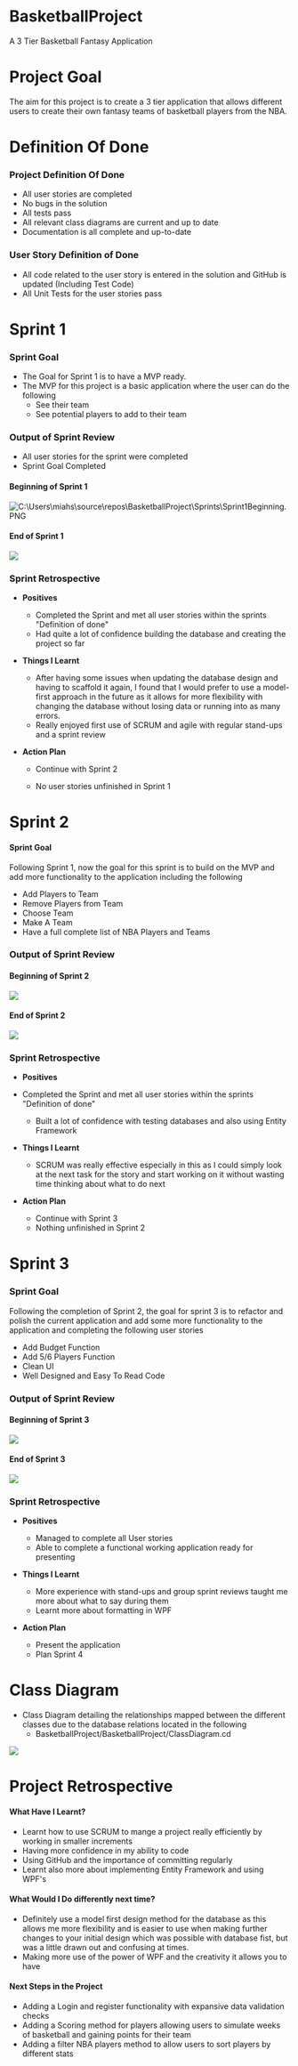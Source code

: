 # BasketballProject
A 3 Tier Basketball Fantasy Application

# **Project Goal**

The aim for this project is to create a 3 tier application that allows different users to create their own fantasy teams of basketball players from the NBA.

# Definition Of Done

### Project Definition Of Done

- All user stories are completed
- No bugs in the solution
- All tests pass 
- All relevant class diagrams are current and up to date
- Documentation is all complete and up-to-date

### User Story Definition of Done

- All code related to the user story is entered in the solution and GitHub is updated (Including Test Code)
- All Unit Tests for the user stories pass

# Sprint 1

### Sprint Goal

- The Goal for Sprint 1 is to have a MVP ready.
- The MVP for this project is a basic application where the user can do the following
  - See their team
  - See potential players to add to their team

### Output of Sprint Review

- All user stories for the sprint were completed
- Sprint Goal Completed

#### Beginning of Sprint 1

![C:\Users\miahs\source\repos\BasketballProject\Sprints\Sprint1Beginning.PNG](C:\Users\miahs\source\repos\BasketballProject\Sprints\Sprint1Beginning.PNG)



#### End of Sprint 1

![](C:\Users\miahs\source\repos\BasketballProject\Sprints\Sprint1End.PNG)

### Sprint Retrospective

- **Positives**

  - Completed the Sprint and met all user stories within the sprints "Definition of done"
  - Had quite a lot of confidence building the database and creating the project so far

- **Things I Learnt**

  - After having some issues when updating the database design and having to scaffold it again, I found that I would prefer to use a model-first approach in the future as it allows for more flexibility with changing the database without losing data or running into as many errors.
  - Really enjoyed first use of SCRUM and agile with regular stand-ups and a sprint review

- **Action Plan**

  - Continue with Sprint 2

  - No user stories unfinished in Sprint 1

    

# Sprint 2

#### Sprint Goal

Following Sprint 1, now the goal for this sprint is to build on the MVP and add more functionality to the application including the following
- Add Players to Team
- Remove Players from Team
- Choose Team
- Make A Team
- Have a full complete list of NBA Players and Teams

### Output of Sprint Review

#### Beginning of Sprint 2

![](C:\Users\miahs\source\repos\BasketballProject\Sprints\Sprint2Beginning.PNG)

#### End of Sprint 2

![](C:\Users\miahs\source\repos\BasketballProject\Sprints\Sprint2End.PNG)

### Sprint Retrospective

- **Positives**
- Completed the Sprint and met all user stories within the sprints "Definition of done"
  - Built a lot of confidence with testing databases and also using Entity Framework 
  
- **Things I Learnt**

  - SCRUM was really effective especially in this as I could simply look at the next task for the story and start working on it without wasting time thinking about what to do next

- **Action Plan**
  - Continue with Sprint 3
  - Nothing unfinished in Sprint 2

# Sprint 3

### Sprint Goal

Following the completion of Sprint 2, the goal for sprint 3 is to refactor and polish the current application and add some more functionality to the application and completing the following user stories
- Add Budget Function
- Add 5/6 Players Function
- Clean UI
- Well Designed and Easy To Read Code

### Output of Sprint Review

#### 	Beginning of Sprint 3

![](C:\Users\miahs\source\repos\BasketballProject\Sprints\Sprint3Beginning.PNG)

#### 	End of Sprint 3

![](C:\Users\miahs\source\repos\BasketballProject\Sprints\Sprint3End.PNG)

### Sprint Retrospective

- **Positives**

  - Managed to complete all User stories
  - Able to complete a functional working application ready for presenting

- **Things I Learnt**

  - More experience with stand-ups and group sprint reviews taught me more about what to say during them
  - Learnt more about formatting in WPF

- **Action Plan**
  - Present the application
  - Plan Sprint 4

# Class Diagram

- Class Diagram detailing the relationships mapped between the different classes due to the database relations located in the following
  - BasketballProject/BasketballProject/ClassDiagram.cd

![](C:\Users\miahs\source\repos\BasketballProject\Sprints\ClassDiagram.PNG)

# Project Retrospective

#### What Have I Learnt?

- Learnt how to use SCRUM to mange a project really efficiently by working in smaller increments
- Having more confidence in my ability to code
- Using GitHub and the importance of committing regularly
- Learnt also more about implementing Entity Framework and using WPF's

#### What Would I Do differently next time?

- Definitely use a model first design method for the database as this allows me more flexibility and is easier to use when making further changes to your initial design which was possible with database fist, but was a little drawn out and confusing at times.
- Making more use of the power of WPF and the creativity it allows you to have

#### Next Steps in the Project

- Adding a Login and register functionality with expansive data validation checks
- Adding a Scoring method for players allowing users to simulate weeks of basketball and gaining points for their team
- Adding a filter NBA players method to allow users to sort players by different stats

